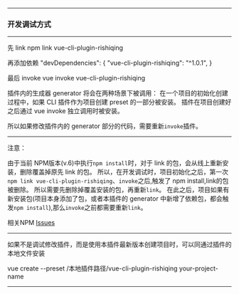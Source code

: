 --------------------------------------------------------------------------

### 开发调试方式

--------------------------------------------------------------------------

先 link
npm link vue-cli-plugin-rishiqing

再添加依赖
"devDependencies": {
  "vue-cli-plugin-rishiqing": "^1.0.1",
}

最后 invoke
vue invoke vue-cli-plugin-rishiqing


插件内的生成器 generator 将会在两种场景下被调用：
在一个项目的初始化创建过程中，如果 CLI 插件作为项目创建 preset 的一部分被安装。
插件在项目创建好之后通过 vue invoke 独立调用时被安装。

所以如果修改插件内的 generator 部分的代码，需要重新`invoke`插件。

--------------------------------------------------------------------------

注意：

由于当前 NPM版本(v.6)中执行`npm install`时，对于 link 的包，会从线上重新安装，删除覆盖掉原先 link 的包。
所以，在开发调试时，项目初始化之后，第一次`npm link vue-cli-plugin-rishiqing`、`invoke`之后,触发了 npm install,link的包被删除。
所以需要先删除掉覆盖安装的包，再重新`link`。
在此之后，项目如果有新安装包(项目本身添加了包，或者本插件的 generator 中新增了依赖包，都会触发`npm install`),那么`invoke`之前都需要重新`link`。

相关NPM [Issues](https://github.com/npm/npm/issues/17287)

--------------------------------------------------------------------------

如果不是调试修改插件，而是使用本插件最新版本创建项目时，可以同通过插件的本地文件安装

vue create --preset /本地插件路径/vue-cli-plugin-rishiqing your-project-name

--------------------------------------------------------------------------

